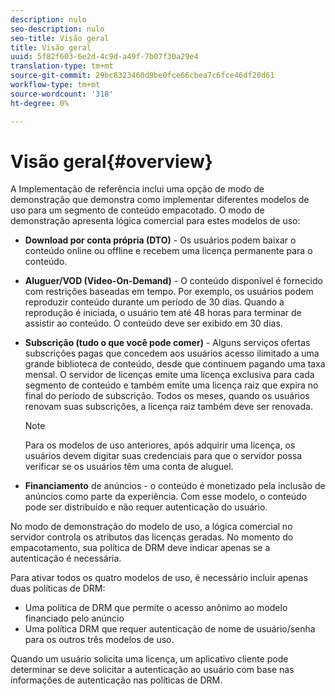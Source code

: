 ```yaml
---
description: nulo
seo-description: nulo
seo-title: Visão geral
title: Visão geral
uuid: 5f82f603-6e2d-4c9d-a49f-7b07f30a29e4
translation-type: tm+mt
source-git-commit: 29bc8323460d9be0fce66cbea7c6fce46df20d61
workflow-type: tm+mt
source-wordcount: '318'
ht-degree: 0%

---
```



# Visão geral{#overview}

A Implementação de referência inclui uma opção de modo de demonstração que demonstra como implementar diferentes modelos de uso para um segmento de conteúdo empacotado. O modo de demonstração apresenta lógica comercial para estes modelos de uso:

* **Download por conta própria (DTO)**  - Os usuários podem baixar o conteúdo online ou offline e recebem uma licença permanente para o conteúdo.
* **Aluguer/VOD (Video-On-Demand)**  - O conteúdo disponível é fornecido com restrições baseadas em tempo. Por exemplo, os usuários podem reproduzir conteúdo durante um período de 30 dias. Quando a reprodução é iniciada, o usuário tem até 48 horas para terminar de assistir ao conteúdo. O conteúdo deve ser exibido em 30 dias.
* **Subscrição (tudo o que você pode comer)**  - Alguns serviços ofertas subscrições pagas que concedem aos usuários acesso ilimitado a uma grande biblioteca de conteúdo, desde que continuem pagando uma taxa mensal. O servidor de licenças emite uma licença exclusiva para cada segmento de conteúdo e também emite uma licença raiz que expira no final do período de subscrição. Todos os meses, quando os usuários renovam suas subscrições, a licença raiz também deve ser renovada.

   >[!NOTE]
   >
   >Para os modelos de uso anteriores, após adquirir uma licença, os usuários devem digitar suas credenciais para que o servidor possa verificar se os usuários têm uma conta de aluguel.

* **Financiamento**  de anúncios - o conteúdo é monetizado pela inclusão de anúncios como parte da experiência. Com esse modelo, o conteúdo pode ser distribuído e não requer autenticação do usuário.

No modo de demonstração do modelo de uso, a lógica comercial no servidor controla os atributos das licenças geradas. No momento do empacotamento, sua política de DRM deve indicar apenas se a autenticação é necessária.

Para ativar todos os quatro modelos de uso, é necessário incluir apenas duas políticas de DRM:

* Uma política de DRM que permite o acesso anônimo ao modelo financiado pelo anúncio
* Uma política DRM que requer autenticação de nome de usuário/senha para os outros três modelos de uso.

Quando um usuário solicita uma licença, um aplicativo cliente pode determinar se deve solicitar a autenticação ao usuário com base nas informações de autenticação nas políticas de DRM.
